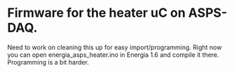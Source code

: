 # Firmware for the heater uC on ASPS-DAQ.

Need to work on cleaning this up for easy import/programming. Right now
you can open energia_asps_heater.ino in Energia 1.6 and compile it there.
Programming is a bit harder.